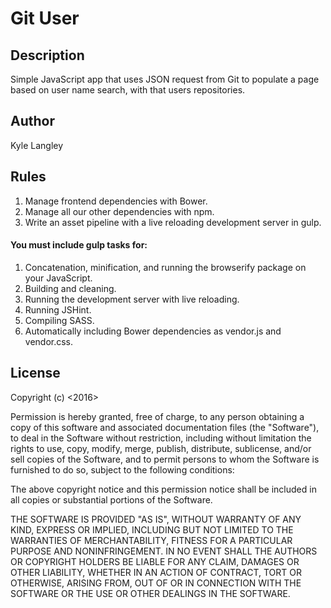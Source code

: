 # Git User

## Description
Simple JavaScript app that uses JSON request from Git to populate a page based on user name search, with that users repositories.

## Author
Kyle Langley

## Rules
1. Manage frontend dependencies with Bower.
2. Manage all our other dependencies with npm.
3. Write an asset pipeline with a live reloading development server in gulp.

#### You must include gulp tasks for:

1. Concatenation, minification, and running the browserify package on your JavaScript.
2. Building and cleaning.
3. Running the development server with live reloading.
4. Running JSHint.
5. Compiling SASS.
6. Automatically including Bower dependencies as vendor.js and vendor.css.

## License
Copyright (c) <2016>


Permission is hereby granted, free of charge, to any person obtaining a copy of this software and associated documentation files (the "Software"), to deal in the Software without restriction, including without limitation the rights to use, copy, modify, merge, publish, distribute, sublicense, and/or sell copies of the Software, and to permit persons to whom the Software is furnished to do so, subject to the following conditions:

The above copyright notice and this permission notice shall be included in all copies or substantial portions of the Software.

THE SOFTWARE IS PROVIDED "AS IS", WITHOUT WARRANTY OF ANY KIND, EXPRESS OR IMPLIED, INCLUDING BUT NOT LIMITED TO THE WARRANTIES OF MERCHANTABILITY, FITNESS FOR A PARTICULAR PURPOSE AND NONINFRINGEMENT. IN NO EVENT SHALL THE AUTHORS OR COPYRIGHT HOLDERS BE LIABLE FOR ANY CLAIM, DAMAGES OR OTHER LIABILITY, WHETHER IN AN ACTION OF CONTRACT, TORT OR OTHERWISE, ARISING FROM, OUT OF OR IN CONNECTION WITH THE SOFTWARE OR THE USE OR OTHER DEALINGS IN THE SOFTWARE.
